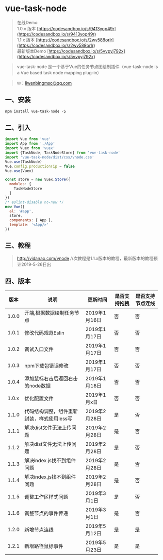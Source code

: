 # vue-task-node

>在线Demo <br>
1.0.x 版本 [https://codesandbox.io/s/9413yop49r](https://codesandbox.io/s/9413yop49r)<br>
1.1.x 版本 [https://codesandbox.io/s/2wv588orlr](https://codesandbox.io/s/2wv588orlr)<br>
最新版本Demo [https://codesandbox.io/s/5vvpyj792x](https://codesandbox.io/s/5vvpyj792x)<br>

>vue-task-node 是一个基于Vue的任务节点图绘制插件（vue-task-node is a Vue based task node mapping plug-in）

>✉：liwenbingmsc@qq.com

## 一、安装
```js
npm install vue-task-node -S
```
## 二、引入
```js
import Vue from 'vue'
import App from './App'
import Vuex from 'vuex'
import {TaskNode, TaskNodeStore} from 'vue-task-node'
import 'vue-task-node/dist/css/vnode.css'
Vue.use(TaskNode)
Vue.config.productionTip = false
Vue.use(Vuex)

const store = new Vuex.Store({
  modules: {
    TaskNodeStore
  }
})
/* eslint-disable no-new */
new Vue({
  el: '#app',
  store,
  components: { App },
  template: '<App/>'
})
```
## 三、教程

> http://vidanao.com/vnode //次教程是1.1.x版本的教程，最新版本的教程预计2019-5-26日出

## 四、版本
   
   版本 | 说明	| 更新时间 |是否支持拖拽 | 是否支持节点连线
   ---|---|---|---|---
   1.0.0 | 开端,根据数据绘制任务节点 | 2019年1月16日 | 否 | 否
   1.0.1 | 修改代码规范Eslin | 2019年1月17日 | 否 | 否
   1.0.2 | 调试入口文件 | 2019年1月17日 | 否 | 否
   1.0.3 | npm下载包错误修改 | 2019年1月17日 | 否 | 否
   1.0.4 | 添加鼠标右击后返回右击的node数据 | 2019年1月18日 | 否 | 否
   1.0.x | 优化配置文件 | 2019年1月x日 | 否 | 否
   1.1.0 | 代码结构调整，组件重新封装，样式使用less写 | 2019年2月28日 | 是 | 否
   1.1.1 | 解决dist文件无法上传问题 | 2019年2月28日 | 是 | 否
   1.1.2 | 解决dist文件无法上传问题 | 2019年2月28日 | 是 | 否
   1.1.3 | 解决index.js找不到组件问题 | 2019年2月28日 | 是 | 否
   1.1.4 | 解决index.js找不到组件问题 | 2019年2月28日 | 是 | 否
   1.1.5 | 调整工作区样式问题 | 2019年3月1日 | 是 | 否
   1.1.6 | 调整节点的事件传递 | 2019年3月1日 | 是 | 否
   1.2.0 | 新增节点连线 | 2019年5月12日 | 是 | 是
   1.2.1 | 新增路径鼠标事件 | 2019年5月23日 | 是 | 是
  
